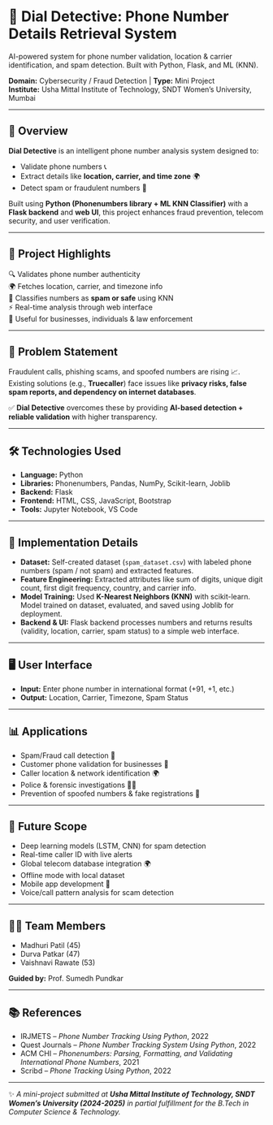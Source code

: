 # 📱 Dial Detective: Phone Number Details Retrieval System
AI-powered system for phone number validation, location & carrier identification, and spam detection. Built with Python, Flask, and ML (KNN).

**Domain:** Cybersecurity / Fraud Detection | **Type:** Mini Project  
**Institute:** Usha Mittal Institute of Technology, SNDT Women’s University, Mumbai  

---

## 📖 Overview
**Dial Detective** is an intelligent phone number analysis system designed to:  
- Validate phone numbers 📞  
- Extract details like **location, carrier, and time zone** 🌍  
- Detect spam or fraudulent numbers 🤖  

Built using **Python (Phonenumbers library + ML KNN Classifier)** with a **Flask backend** and **web UI**, this project enhances fraud prevention, telecom security, and user verification.  

---

## 🚀 Project Highlights
🔍 Validates phone number authenticity  
🌍 Fetches location, carrier, and timezone info  
🤖 Classifies numbers as **spam or safe** using KNN  
⚡ Real-time analysis through web interface  
🔐 Useful for businesses, individuals & law enforcement  

---

## 🎯 Problem Statement
Fraudulent calls, phishing scams, and spoofed numbers are rising 📈.  
Existing solutions (e.g., **Truecaller**) face issues like **privacy risks, false spam reports, and dependency on internet databases**.  

✅ **Dial Detective** overcomes these by providing **AI-based detection + reliable validation** with higher transparency.  

---

## 🛠️ Technologies Used
- **Language:** Python  
- **Libraries:** Phonenumbers, Pandas, NumPy, Scikit-learn, Joblib  
- **Backend:** Flask  
- **Frontend:** HTML, CSS, JavaScript, Bootstrap  
- **Tools:** Jupyter Notebook, VS Code  

---

## 🧠 Implementation Details  
- **Dataset:** Self-created dataset (`spam_dataset.csv`) with labeled phone numbers (spam / not spam) and extracted features.  
- **Feature Engineering:** Extracted attributes like sum of digits, unique digit count, first digit frequency, country, and carrier info.  
- **Model Training:** Used **K-Nearest Neighbors (KNN)** with scikit-learn. Model trained on dataset, evaluated, and saved using Joblib for deployment.  
- **Backend & UI:** Flask backend processes numbers and returns results (validity, location, carrier, spam status) to a simple web interface.  

---

## 🖥️ User Interface
- **Input:** Enter phone number in international format (+91, +1, etc.)  
- **Output:** Location, Carrier, Timezone, Spam Status  

---

## 📊 Applications
- Spam/Fraud call detection 🚨  
- Customer phone validation for businesses 🏢  
- Caller location & network identification 🌍  
- Police & forensic investigations 👮‍♂️  
- Prevention of spoofed numbers & fake registrations 🔐  

---

## 🔮 Future Scope
- Deep learning models (LSTM, CNN) for spam detection  
- Real-time caller ID with live alerts  
- Global telecom database integration 🌍  
- Offline mode with local dataset  
- Mobile app development 📱  
- Voice/call pattern analysis for scam detection  

---

## 👩‍💻 Team Members
- Madhuri Patil (45)  
- Durva Patkar (47)  
- Vaishnavi Rawate (53)  

**Guided by:** Prof. Sumedh Pundkar  

---

## 📚 References
- IRJMETS – *Phone Number Tracking Using Python*, 2022  
- Quest Journals – *Phone Number Tracking System Using Python*, 2022  
- ACM CHI – *Phonenumbers: Parsing, Formatting, and Validating International Phone Numbers*, 2021  
- Scribd – *Phone Tracking Using Python*, 2022  

---

✨ *A mini-project submitted at **Usha Mittal Institute of Technology, SNDT Women’s University (2024-2025)** in partial fulfillment for the B.Tech in Computer Science & Technology.*  
